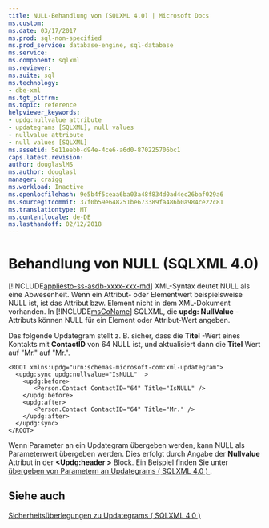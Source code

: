 ```yaml
---
title: NULL-Behandlung von (SQLXML 4.0) | Microsoft Docs
ms.custom: 
ms.date: 03/17/2017
ms.prod: sql-non-specified
ms.prod_service: database-engine, sql-database
ms.service: 
ms.component: sqlxml
ms.reviewer: 
ms.suite: sql
ms.technology:
- dbe-xml
ms.tgt_pltfrm: 
ms.topic: reference
helpviewer_keywords:
- updg:nullvalue attribute
- updategrams [SQLXML], null values
- nullvalue attribute
- null values [SQLXML]
ms.assetid: 5e11eebb-d94e-4ce6-a6d0-870225706bc1
caps.latest.revision: 
author: douglaslMS
ms.author: douglasl
manager: craigg
ms.workload: Inactive
ms.openlocfilehash: 9e5b4f5ceaa6ba03a48f834d0ad4ec26baf029a6
ms.sourcegitcommit: 37f0b59e648251be673389fa486b0a984ce22c81
ms.translationtype: MT
ms.contentlocale: de-DE
ms.lasthandoff: 02/12/2018
---
```

# <a name="null-handling-sqlxml-40"></a>Behandlung von NULL (SQLXML 4.0)
[!INCLUDE[appliesto-ss-asdb-xxxx-xxx-md](../../../includes/appliesto-ss-asdb-xxxx-xxx-md.md)]
XML-Syntax deutet NULL als eine Abwesenheit. Wenn ein Attribut- oder Elementwert beispielsweise NULL ist, ist das Attribut bzw. Element nicht in dem XML-Dokument vorhanden. In [!INCLUDE[msCoName](../../../includes/msconame-md.md)] SQLXML, die **updg: NullValue** -Attributs können NULL für ein Element oder Attribut-Wert angeben.  
  
 Das folgende Updategram stellt z. B. sicher, dass die **Titel** -Wert eines Kontakts mit **ContactID** von 64 NULL ist, und aktualisiert dann die **Titel** Wert auf "Mr." auf "Mr.".  
  
```  
<ROOT xmlns:updg="urn:schemas-microsoft-com:xml-updategram">  
  <updg:sync updg:nullvalue="IsNULL"  >  
    <updg:before>  
       <Person.Contact ContactID="64" Title="IsNULL" />  
    </updg:before>  
    <updg:after>  
       <Person.Contact ContactID="64" Title="Mr." />  
    </updg:after>  
  </updg:sync>  
</ROOT>  
```  
  
 Wenn Parameter an ein Updategram übergeben werden, kann NULL als Parameterwert übergeben werden. Dies erfolgt durch Angabe der **Nullvalue** Attribut in der  **\<Updg:header >** Block. Ein Beispiel finden Sie unter [übergeben von Parametern an Updategrams &#40; SQLXML 4.0 &#41; ](../../../relational-databases/sqlxml-annotated-xsd-schemas-xpath-queries/updategrams/passing-parameters-to-updategrams-sqlxml-4-0.md).  
  
## <a name="see-also"></a>Siehe auch  
 [Sicherheitsüberlegungen zu Updategrams &#40; SQLXML 4.0 &#41;](../../../relational-databases/sqlxml-annotated-xsd-schemas-xpath-queries/security/updategram-security-considerations-sqlxml-4-0.md)  
  
  
